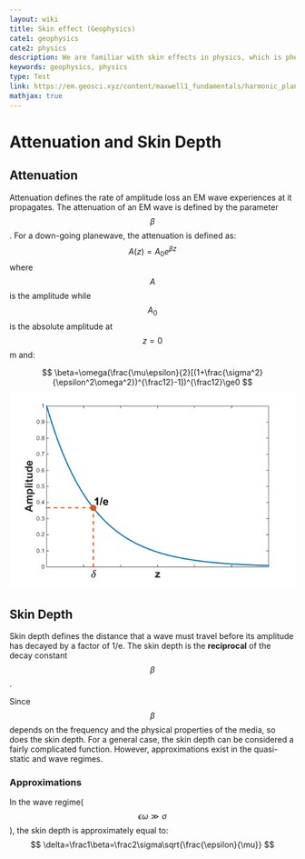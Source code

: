 ```yaml
---
layout: wiki
title: Skin effect (Geophysics)
cate1: geophysics
cate2: physics
description: We are familiar with skin effects in physics, which is phenomena reduces the effective cross-section of the conductor and thus increases its effective resistance.
keywords: geophysics, physics
type: Test
link: https://em.geosci.xyz/content/maxwell1_fundamentals/harmonic_planewaves_homogeneous/skindepth.html#sd
mathjax: true
---
```


# Attenuation and Skin Depth

## Attenuation

Attenuation defines the rate of amplitude loss an EM wave experiences at it propagates. The attenuation of an EM wave is defined by the parameter $$\beta$$. For a down-going planewave, the attenuation is defined as: 
$$
A(z) = A_0e^{\beta z}
$$
where $$A$$ is the amplitude while $$A_0$$ is the absolute amplitude at $$z=0$$m and: 


$$
\beta=\omega(\frac{\mu\epsilon}{2}[(1+\frac{\sigma^2}{\epsilon^2\omega^2})^{\frac12}-1])^{\frac12}\ge0
$$
![](/images/wiki/skindepth.png)

## Skin Depth

Skin depth defines the distance that a wave must travel before its amplitude has decayed by a factor of 1/e. The skin depth is the **reciprocal** of the decay constant $$\beta$$.

Since $$\beta$$ depends on the frequency and the physical properties of the media, so does the skin depth. For a general case, the skin depth can be considered a fairly complicated function. However, approximations exist in the quasi-static and wave regimes.

### Approximations

In the wave regime($$\epsilon\omega\gg \sigma$$), the skin depth is approximately equal to:
$$
\delta=\frac1\beta=\frac2\sigma\sqrt{\frac{\epsilon}{\mu}}
$$


 

